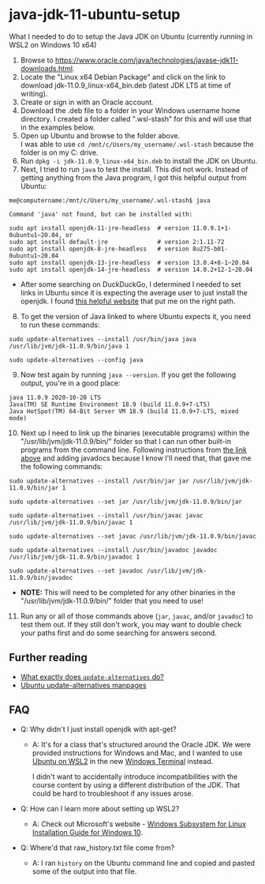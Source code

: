 # java-jdk-11-ubuntu-setup
What I needed to do to setup the Java JDK on Ubuntu (currently running in WSL2 on Windows 10 x64)

1. Browse to https://www.oracle.com/java/technologies/javase-jdk11-downloads.html.
2. Locate the "Linux x64 Debian Package" and click on the link to download jdk-11.0.9_linux-x64_bin.deb (latest JDK LTS at time of writing).
3. Create or sign in with an Oracle account.
4. Download the .deb file to a folder in your Windows username home directory. I created a folder called ".wsl-stash" for this and will use that in the examples below.
5. Open up Ubuntu and browse to the folder above.  
  I was able to use `cd /mnt/c/Users/my_username/.wsl-stash` because the folder is on my C: drive.
6. Run `dpkg -i jdk-11.0.9_linux-x64_bin.deb` to install the JDK on Ubuntu.
7. Next, I tried to run `java` to test the install. This did not work. Instead of getting anything from the Java program, I got this helpful output from Ubuntu:
  ```
  me@computername:/mnt/c/Users/my_username/.wsl-stash$ java

  Command 'java' not found, but can be installed with:

  sudo apt install openjdk-11-jre-headless  # version 11.0.9.1+1-0ubuntu1~20.04, or
  sudo apt install default-jre              # version 2:1.11-72
  sudo apt install openjdk-8-jre-headless   # version 8u275-b01-0ubuntu1~20.04
  sudo apt install openjdk-13-jre-headless  # version 13.0.4+8-1~20.04
  sudo apt install openjdk-14-jre-headless  # version 14.0.2+12-1~20.04
  ```
  - After some searching on DuckDuckGo, I determined I needed to set links in Ubuntu since it is expecting the average user to just install the openjdk. I found [this helpful website](https://websiteforstudents.com/how-to-install-oracle-java-jdk-11-on-ubuntu-18-04-16-04-18-10/) that put me on the right path.

8. To get the version of Java linked to where Ubuntu expects it, you need to run these commands:
  ```
  sudo update-alternatives --install /usr/bin/java java /usr/lib/jvm/jdk-11.0.9/bin/java 1
  ```
  ```
  sudo update-alternatives --config java
  ```

9. Now test again by running `java --version`. If you get the following output, you're in a good place:
  ```
  java 11.0.9 2020-10-20 LTS
  Java(TM) SE Runtime Environment 18.9 (build 11.0.9+7-LTS)
  Java HotSpot(TM) 64-Bit Server VM 18.9 (build 11.0.9+7-LTS, mixed mode)
  ```
10. Next up I need to link up the binaries (executable programs) within the "/usr/lib/jvm/jdk-11.0.9/bin/" folder so that I can run other built-in programs from the command line. Following instructions from [the link above](https://websiteforstudents.com/how-to-install-oracle-java-jdk-11-on-ubuntu-18-04-16-04-18-10/) and adding javadocs because I know I'll need that, that gave me the following commands:
  ```
  sudo update-alternatives --install /usr/bin/jar jar /usr/lib/jvm/jdk-11.0.9/bin/jar 1
  ```
  ```
  sudo update-alternatives --set jar /usr/lib/jvm/jdk-11.0.9/bin/jar
  ```
  ```
  sudo update-alternatives --install /usr/bin/javac javac /usr/lib/jvm/jdk-11.0.9/bin/javac 1
  ```
  ```
  sudo update-alternatives --set javac /usr/lib/jvm/jdk-11.0.9/bin/javac
  ```
  ```
  sudo update-alternatives --install /usr/bin/javadoc javadoc /usr/lib/jvm/jdk-11.0.9/bin/javadoc 1
  ```
  ```
  sudo update-alternatives --set javadoc /usr/lib/jvm/jdk-11.0.9/bin/javadoc
  ```
- **NOTE:** This will need to be completed for any other binaries in the "/usr/lib/jvm/jdk-11.0.9/bin/" folder that you need to use!
11. Run any or all of those commands above (`jar`, `javac`, and/or `javadoc`) to test them out. If they still don't work, you may want to double check your paths first and do some searching for answers second.

## Further reading
- [What exactly does `update-alternatives` do?](https://askubuntu.com/questions/233190/what-exactly-does-update-alternatives-do)
- [Ubuntu update-alternatives manpages](https://manpages.ubuntu.com/manpages/focal/en/man1/update-alternatives.1.html)

## FAQ
- Q: Why didn't I just install openjdk with apt-get?

  - A: It's for a class that's structured around the Oracle JDK. We were provided instructions for Windows and Mac, and I wanted to use [Ubuntu on WSL2](https://ubuntu.com/blog/ubuntu-on-wsl-2-is-generally-available) in the new [Windows Terminal](https://docs.microsoft.com/en-us/windows/terminal/) instead.

    I didn't want to accidentally introduce incompatibilities with the course content by using a different distribution of the JDK. That could be hard to troubleshoot if any issues arose.

- Q: How can I learn more about setting up WSL2?

  - A: Check out Microsoft's website - [Windows Subsystem for Linux Installation Guide for Windows 10](https://docs.microsoft.com/en-us/windows/wsl/install-win10).
  
- Q: Where'd that raw_history.txt file come from?

  - A: I ran `history` on the Ubuntu command line and copied and pasted some of the output into that file.
